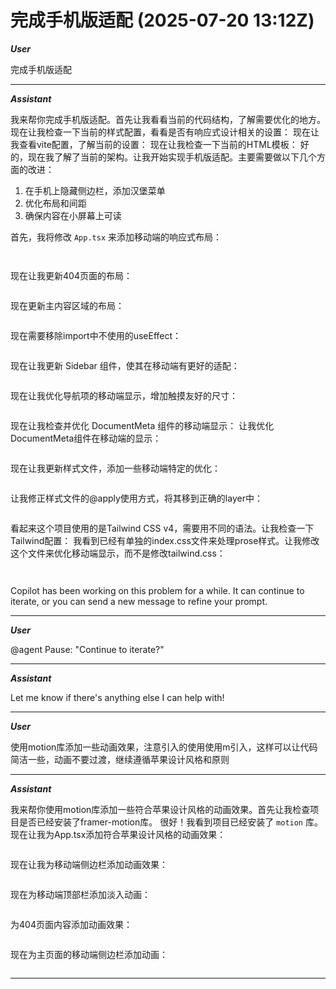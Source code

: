 <!-- Generated by SpecStory -->

# 完成手机版适配 (2025-07-20 13:12Z)

_**User**_

完成手机版适配

---

_**Assistant**_

我来帮你完成手机版适配。首先让我看看当前的代码结构，了解需要优化的地方。 现在让我检查一下当前的样式配置，看看是否有响应式设计相关的设置： 现在让我查看vite配置，了解当前的设置： 现在让我检查一下当前的HTML模板： 好的，现在我了解了当前的架构。让我开始实现手机版适配。主要需要做以下几个方面的改进：

1. 在手机上隐藏侧边栏，添加汉堡菜单
2. 优化布局和间距
3. 确保内容在小屏幕上可读

首先，我将修改 `App.tsx` 来添加移动端的响应式布局： 
```

```

```

```
现在让我更新404页面的布局： 
```

```
现在更新主内容区域的布局： 
```

```
现在需要移除import中不使用的useEffect： 
```

```
现在让我更新 Sidebar 组件，使其在移动端有更好的适配： 
```

```
现在让我优化导航项的移动端显示，增加触摸友好的尺寸： 
```

```
现在让我检查并优化 DocumentMeta 组件的移动端显示： 让我优化DocumentMeta组件在移动端的显示： 
```

```
现在让我更新样式文件，添加一些移动端特定的优化： 
```

```
让我修正样式文件的@apply使用方式，将其移到正确的layer中： 
```

```
看起来这个项目使用的是Tailwind CSS v4，需要用不同的语法。让我检查一下Tailwind配置： 我看到已经有单独的index.css文件来处理prose样式。让我修改这个文件来优化移动端显示，而不是修改tailwind.css： 
```

```

```

```
Copilot has been working on this problem for a while. It can continue to iterate, or you can send a new message to refine your prompt.

---

_**User**_

@agent Pause: "Continue to iterate?"

---

_**Assistant**_

Let me know if there's anything else I can help with!

---

_**User**_

使用motion库添加一些动画效果，注意引入的使用使用m引入，这样可以让代码简洁一些，动画不要过渡，继续遵循苹果设计风格和原则

---

_**Assistant**_

我来帮你使用motion库添加一些符合苹果设计风格的动画效果。首先让我检查项目是否已经安装了framer-motion库。 很好！我看到项目已经安装了 `motion` 库。现在让我为App.tsx添加符合苹果设计风格的动画效果： 
```

```
现在让我为移动端侧边栏添加动画效果： 
```

```
现在为移动端顶部栏添加淡入动画： 
```

```
为404页面内容添加动画效果： 
```

```
现在为主页面的移动端侧边栏添加动画： 
```

```


---

